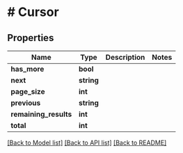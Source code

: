 # # Cursor

## Properties

Name | Type | Description | Notes
------------ | ------------- | ------------- | -------------
**has_more** | **bool** |  |
**next** | **string** |  |
**page_size** | **int** |  |
**previous** | **string** |  |
**remaining_results** | **int** |  |
**total** | **int** |  |

[[Back to Model list]](../../README.md#models) [[Back to API list]](../../README.md#endpoints) [[Back to README]](../../README.md)
